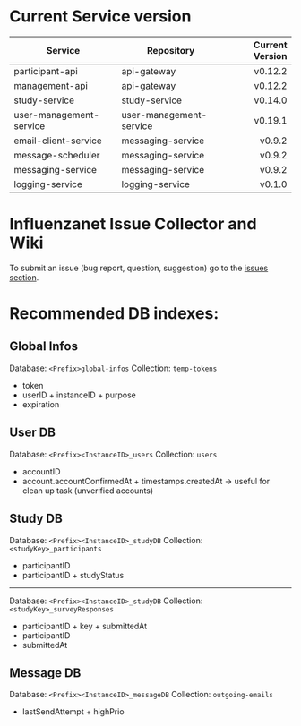 # Current Service version

| Service        | Repository           | Current Version  |
| -------------- | -------------------- | ----------------:|
| participant-api      | api-gateway | v0.12.2 |
| management-api      | api-gateway | v0.12.2 |
| study-service      | study-service | v0.14.0 |
| user-management-service      | user-management-service | v0.19.1 |
| email-client-service      | messaging-service | v0.9.2 |
| message-scheduler      | messaging-service | v0.9.2 |
| messaging-service      | messaging-service | v0.9.2 |
| logging-service      | logging-service | v0.1.0 |


# Influenzanet Issue Collector and Wiki

To submit an issue (bug report, question, suggestion) go to the [issues section](https://github.com/influenzanet/influenzanet/issues).

# Recommended DB indexes:

## Global Infos
Database: 
```<Prefix>global-infos```
Collection: 
```temp-tokens```

- token
- userID + instanceID + purpose
- expiration

## User DB
Database: 
```<Prefix><InstanceID>_users```
Collection: 
```users```

- accountID
- account.accountConfirmedAt + timestamps.createdAt -> useful for clean up task (unverified accounts)

## Study DB
Database: 
```<Prefix><InstanceID>_studyDB```
Collection: 
```<studyKey>_participants```

- participantID
- participantID + studyStatus

---

Database: 
```<Prefix><InstanceID>_studyDB```
Collection: 
```<studyKey>_surveyResponses```

- participantID + key + submittedAt
- participantID
- submittedAt

## Message DB

Database:
```<Prefix><InstanceID>_messageDB```
Collection: 
```outgoing-emails```
- lastSendAttempt + highPrio
